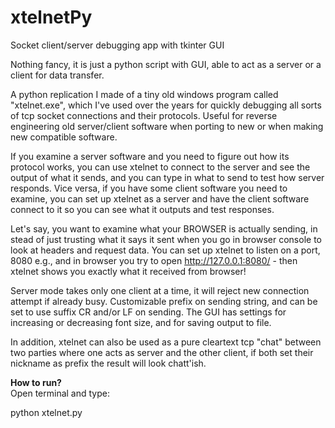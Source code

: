 # xtelnetPy
Socket client/server debugging app with tkinter GUI 

Nothing fancy, it is just a python script with GUI, able to act as a server or a client for data transfer.

A python replication I made of a tiny old windows program called "xtelnet.exe", which I've used over the years 
for quickly debugging all sorts of tcp socket connections and their protocols. Useful for reverse engineering
old server/client software when porting to new or when making new compatible software.

If you examine a server software and you need to figure out how its protocol works, you can use xtelnet to connect
to the server and see the output of what it sends, and you can type in what to send to test how server responds.
Vice versa, if you have some client software you need to examine, you can set up xtelnet as a server
and have the client software connect to it so you can see what it outputs and test responses.

Let's say, you want to examine what your BROWSER is actually sending, in stead of just trusting what it says it sent when 
you go in browser console to look at headers and request data. You can set up xtelnet to listen on a port, 8080 e.g., 
and in browser you try to open http://127.0.0.1:8080/ - then xtelnet shows you exactly what it received from browser!

Server mode takes only one client at a time, it will reject new connection attempt if already busy.
Customizable prefix on sending string, and can be set to use suffix CR and/or LF on sending.
The GUI has settings for increasing or decreasing font size, and for saving output to file.

In addition, xtelnet can also be used as a pure cleartext tcp "chat" between two parties where one acts 
as server and the other client, if both set their nickname as prefix the result will look chatt'ish. 

<b>How to run?</b><br>
Open terminal and type:

python xtelnet.py
